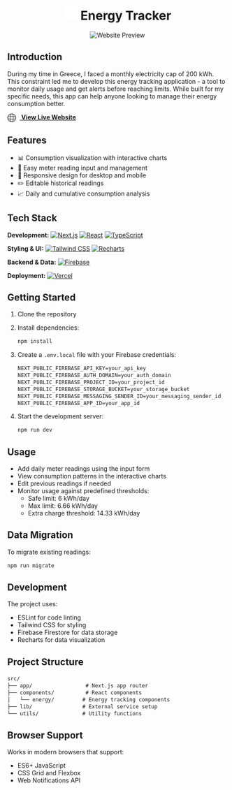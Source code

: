 <div align="center">

# <img src="public/logo.svg" alt="Energy Tracker Logo" width="32" height="32"> Energy Tracker

<img
  src="public/website-preview.png"
  alt="Website Preview"
  width="800"
  style="max-width: 100%;">

</div>


## Introduction

During my time in Greece, I faced a monthly electricity cap of 200 kWh. This
constraint led me to develop this energy tracking application - a tool to
monitor daily usage and get alerts before reaching limits. While built for my
specific needs, this app can help anyone looking to manage their energy
consumption better.

<a href="https://energy-tracker-brown.vercel.app/" target="_blank">
  <img src="public/globe.svg" alt="Website Globe" width="20" height="20" 
       style="vertical-align: middle; margin-right: 8px">
  <strong>View Live Website</strong>
</a>


## Features

- 📊 Consumption visualization with interactive charts
- 📝 Easy meter reading input and management
- 📱 Responsive design for desktop and mobile
- ✏️ Editable historical readings
- 📈 Daily and cumulative consumption analysis

## Tech Stack

**Development:**
[![Next.js](https://img.shields.io/badge/-Next.js%2015.0-000000?style=flat-square&logo=next.js&logoColor=white)](https://nextjs.org)
[![React](https://img.shields.io/badge/-React%2018.2-61DAFB?style=flat-square&logo=react&logoColor=black)](https://reactjs.org)
[![TypeScript](https://img.shields.io/badge/-TypeScript-3178C6?style=flat-square&logo=typescript&logoColor=white)](https://www.typescriptlang.org)

**Styling & UI:**
[![Tailwind CSS](https://img.shields.io/badge/-Tailwind%20CSS-38B2AC?style=flat-square&logo=tailwind-css&logoColor=white)](https://tailwindcss.com)
[![Recharts](https://img.shields.io/badge/-Recharts-22B5BF?style=flat-square&logo=data:image/svg+xml;base64,PHN2ZyB4bWxucz0iaHR0cDovL3d3dy53My5vcmcvMjAwMC9zdmciIHZpZXdCb3g9IjAgMCAyNCAyNCI+PHBhdGggZmlsbD0id2hpdGUiIGQ9Ik0yIDJ2MjBoMjBWMkgyeiIvPjxwYXRoIGZpbGw9IiMyMkI1QkYiIGQ9Ik00IDRoMTZ2MTZINFY0em00IDhoOHY0SDh2LTR6Ii8+PC9zdmc+)](https://recharts.org)

**Backend & Data:**
[![Firebase](https://img.shields.io/badge/-Firebase-FFCA28?style=flat-square&logo=firebase&logoColor=black)](https://firebase.google.com)

**Deployment:**
[![Vercel](https://img.shields.io/badge/-Vercel-000000?style=flat-square&logo=vercel&logoColor=white)](https://vercel.com)


## Getting Started

1. Clone the repository
2. Install dependencies:
   ```bash
   npm install
   ```

3. Create a `.env.local` file with your Firebase credentials:
   ```
   NEXT_PUBLIC_FIREBASE_API_KEY=your_api_key
   NEXT_PUBLIC_FIREBASE_AUTH_DOMAIN=your_auth_domain
   NEXT_PUBLIC_FIREBASE_PROJECT_ID=your_project_id
   NEXT_PUBLIC_FIREBASE_STORAGE_BUCKET=your_storage_bucket
   NEXT_PUBLIC_FIREBASE_MESSAGING_SENDER_ID=your_messaging_sender_id
   NEXT_PUBLIC_FIREBASE_APP_ID=your_app_id
   ```

4. Start the development server:
   ```bash
   npm run dev
   ```

## Usage

- Add daily meter readings using the input form
- View consumption patterns in the interactive charts
- Edit previous readings if needed
- Monitor usage against predefined thresholds:
  - Safe limit: 6 kWh/day
  - Max limit: 6.66 kWh/day
  - Extra charge threshold: 14.33 kWh/day

## Data Migration

To migrate existing readings:

```bash
npm run migrate
```

## Development

The project uses:
- ESLint for code linting
- Tailwind CSS for styling
- Firebase Firestore for data storage
- Recharts for data visualization

## Project Structure

```
src/
├── app/                 # Next.js app router
├── components/          # React components
│   └── energy/         # Energy tracking components
├── lib/                # External service setup
└── utils/              # Utility functions
```

## Browser Support

Works in modern browsers that support:
- ES6+ JavaScript
- CSS Grid and Flexbox
- Web Notifications API
